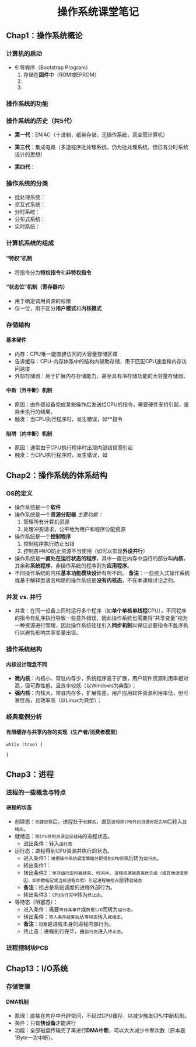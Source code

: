 # <center>操作系统课堂笔记</center>


## Chap1：操作系统概论
### 计算机的启动
 - 引导程序（Bootstrap Program）
    1. 存储在**固件**中（ROM或EPROM）
    2. 
    3. 
### 操作系统的功能


### 操作系统的历史（共5代）
 - **第一代**：ENIAC（十进制，纸带存储，无操作系统，真空管计算机）

 - **第三代**：集成电路（多道程序批处理系统，仍为批处理系统，但已有分时系统设计的思想）
 - **第四代**：

### 操作系统的分类
 - 批处理系统：
 - 交互式系统：
 - 分时系统：
 - 分布式系统：
 - 实时系统：


### 计算机系统的组成



#### “特权”机制
 - 将指令分为**特权指令**和**非特权指令**

#### “状态位”机制（寄存器内）
 - 用于确定调用资源的权限
 - 仅一位，用于区分**用户模式**和**内核模式**


### 存储结构
#### 基本硬件
 - 内存：CPU唯一能直接访问的大容量存储区域
 - 告诉缓存：CPU-内存体系中的结构内辅助存储，用于匹配CPU速度和内存访问速度
 - 外部存储器：用于扩展内存存储能力，甚至具有冷存储功能的大容量存储器。
#### 中断（外中断）机制
 - 原因：由外部设备完成某些操作后发送给CPU的指令，需要硬件支持引起，是异步执行的结果。
 - 触发：当CPU执行程序时，发生错误，如**指令

#### 陷阱（内中断）机制
 - 原因：通常由于CPU执行程序时出现内部错误而引起
 - 触发：当CPU执行程序时，发生错误，如

## Chap2：操作系统的体系结构
### OS的定义
 - 操作系统是一个**软件**
 - 操作系统是一个**资源分配器** 
    *主要功能：*
    1. 管理所有计算机资源
    2. 处理冲突请求，公平地为用户和程序分配资源
 - 操作系统是一个**控制程序**
    1. 控制程序执行防止出错
    2. 控制各种I/O防止资源不当使用（如可以实现**外设并行**）
 - 操作系统是**一直处在运行状态的程序**，其中一直在内存中运行的部分叫**内核**，其余称**系统程序**，非操作系统的程序则为**应用程序**。
 - 不同操作系统的内核**基本功能模块设计**有所不同。
**备注**：一些嵌入式操作系统或基于解释型语言构建的操作系统是**没有内核态**，不在本课程讨论之列。

### 并发 vs. 并行
- 并发：在同一设备上同时运行多个程序（如**单个单核单线程**CPU），不同程序的指令有乱序执行导致一些意外错误，因此操作系统也需要将“共享变量”视为一种资源进行管理，因此操作系统往往引入**同步机制**以保证必要指令不乱序执行以避免影响共享变量出错。

### 操作系统结构

#### 内核设计理念不同
 - **微内核**：内核小、常驻内存少，系统程序易于扩展，用户软件资源利用率相对高，但可靠性低，且效率较低（以Windows为典型）；
 - **强内核**：内核大，常驻内存多，扩展性差，用户应用软件资源利用率低，但可靠性高，且效率高（以Linux为典型）；

### 经典案例分析
#### 有限缓存与共享内存的实现（生产者/消费者模型）
```
while (true) {

}
```

## Chap3：进程
### 进程的一些概念与特点
#### 进程的状态
 - 创建态：`创建进程`后，进程处于`创建态`，直到`进程除CPU外的资源分配完毕`后转入`就绪态`。
 - 就绪态：`除CPU外的资源全部就绪`的进程状态。
    - 进出条件：转入`运行态`
 - 运行态：进程得到CPU资源并执行的状态。
    - 进入条件1：`根据操作系统调度策略分配得到CPU资源`后转为`运行态`。
    - 转出条件1：
    - 转出条件2：`单次运行定时器结束`、`时间片`、`进程资源被更高优先级（或其他调度原因，如参数指定或当前进程自愿）引起进程被抢占`后转`就绪态`
    - **备注**：抢占是系统调度的进程外部行为。
    - 转出条件3：`CPU执行完毕`转为`终止态`。
 - 等待态（阻塞态）：
    - 进入条件：需要`等待某事件`或`数据I/O`而转为`运行态`。
    - 转出条件：`转入条件结束后`从`等待态`转入`就绪态`。
    - **备注**：`阻塞`是进程本身的进程内部行为。
   - 终止态：进程执行完毕，由`运行态`进入`终止态`。
#### 
### 进程控制块PCB

## Chap13：I/O系统
### 存储管理

#### DMA机制
 - 原理：直接在内存中开辟空间，不经过CPU缓存，以减少触发CPU中断机制。
 - 条件：只有**快设备**才能进行
 - 功能：全部磁盘传输完了再进行**DMA中断**，可以大大减少中断次数（原本是1Byte一次中断）。
